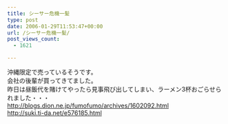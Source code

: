 ```yaml
---
title: シーサー危機一髪
type: post
date: 2006-01-29T11:53:47+00:00
url: /シーサー危機一髪/
post_views_count:
  - 1621

---
```

沖縄限定で売っているそうです。  
会社の後輩が買ってきてました。  
昨日は昼飯代を賭けてやったら見事飛び出してしまい、ラーメン3杯おごらせられました・・・  
<http://blogs.dion.ne.jp/fumofumo/archives/1602092.html>  
<http://suki.ti-da.net/e576185.html>